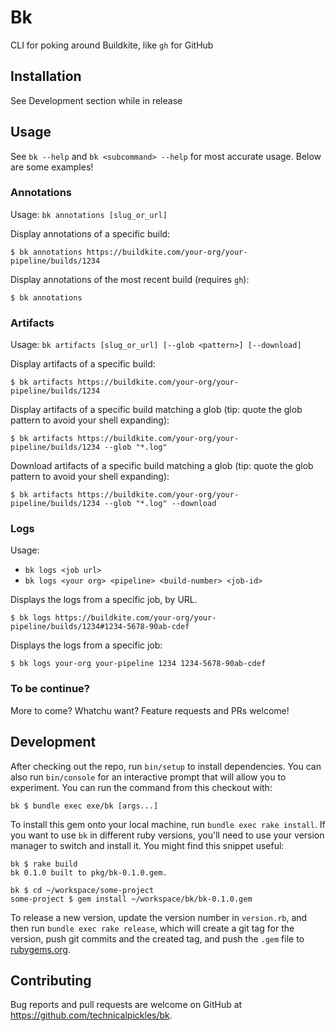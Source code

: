 # Bk

CLI for poking around Buildkite, like `gh` for GitHub

## Installation

See Development section while in release

## Usage

See `bk --help` and `bk <subcommand> --help` for most accurate usage. Below are some examples!

### Annotations

Usage: `bk annotations [slug_or_url]`

Display annotations of a specific build:

    $ bk annotations https://buildkite.com/your-org/your-pipeline/builds/1234

Display annotations of the most recent build (requires `gh`):

    $ bk annotations

### Artifacts

Usage: `bk artifacts [slug_or_url] [--glob <pattern>] [--download]`

Display artifacts of a specific build:

    $ bk artifacts https://buildkite.com/your-org/your-pipeline/builds/1234

Display artifacts of a specific build matching a glob (tip: quote the glob pattern to avoid your shell expanding):

    $ bk artifacts https://buildkite.com/your-org/your-pipeline/builds/1234 --glob "*.log"

Download artifacts of a specific build matching a glob (tip: quote the glob pattern to avoid your shell expanding):

    $ bk artifacts https://buildkite.com/your-org/your-pipeline/builds/1234 --glob "*.log" --download


### Logs

Usage:
- `bk logs <job url>`
- `bk logs <your org> <pipeline> <build-number> <job-id>`

Displays the logs from a specific job, by URL.

    $ bk logs https://buildkite.com/your-org/your-pipeline/builds/1234#1234-5678-90ab-cdef

Displays the logs from a specific job:

    $ bk logs your-org your-pipeline 1234 1234-5678-90ab-cdef

### To be continue?

More to come? Whatchu want? Feature requests and PRs welcome!

## Development

After checking out the repo, run `bin/setup` to install dependencies. You can also run `bin/console` for an interactive prompt that will allow you to experiment. You can run the command from this checkout with:

    bk $ bundle exec exe/bk [args...]

To install this gem onto your local machine, run `bundle exec rake install`. If you want to use `bk` in different ruby versions, you'll need to use your version manager to switch and install it. You might find this snippet useful:

    bk $ rake build
    bk 0.1.0 built to pkg/bk-0.1.0.gem.

    bk $ cd ~/workspace/some-project
    some-project $ gem install ~/workspace/bk/bk-0.1.0.gem

To release a new version, update the version number in `version.rb`, and then run `bundle exec rake release`, which will create a git tag for the version, push git commits and the created tag, and push the `.gem` file to [rubygems.org](https://rubygems.org).

## Contributing

Bug reports and pull requests are welcome on GitHub at https://github.com/technicalpickles/bk.
